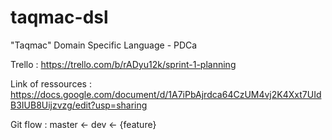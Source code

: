 # taqmac-dsl
"Taqmac" Domain Specific Language - PDCa


Trello :
https://trello.com/b/rADyu12k/sprint-1-planning

Link of ressources :
https://docs.google.com/document/d/1A7iPbAjrdca64CzUM4vj2K4Xxt7UIdB3IUB8Uijzvzg/edit?usp=sharing

Git flow : master <- dev <- {feature}
